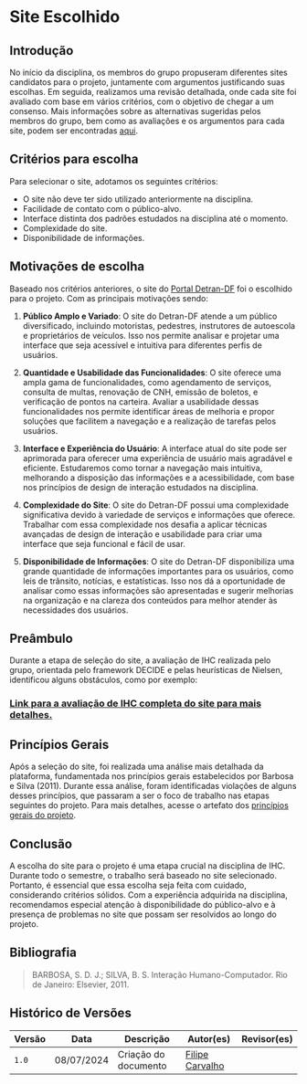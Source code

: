 # Site Escolhido

## Introdução

No início da disciplina, os membros do grupo propuseram diferentes sites candidatos para o projeto, juntamente com argumentos justificando suas escolhas. Em seguida, realizamos uma revisão detalhada, onde cada site foi avaliado com base em vários critérios, com o objetivo de chegar a um consenso. Mais informações sobre as alternativas sugeridas pelos membros do grupo, bem como as avaliações e os argumentos para cada site, podem ser encontradas [aqui](../../planejamento/sites-avaliados).

## Critérios para escolha

Para selecionar o site, adotamos os seguintes critérios:

* O site não deve ter sido utilizado anteriormente na disciplina.
* Facilidade de contato com o público-alvo.
* Interface distinta dos padrões estudados na disciplina até o momento.
* Complexidade do site.
* Disponibilidade de informações.

## Motivações de escolha

Baseado nos critérios anteriores, o site do [Portal Detran-DF](https://portal.detran.df.gov.br/) foi o escolhido para o projeto. Com as principais motivações sendo:

1. **Público Amplo e Variado**:
   O site do Detran-DF atende a um público diversificado, incluindo motoristas, pedestres, instrutores de autoescola e proprietários de veículos. Isso nos permite analisar e projetar uma interface que seja acessível e intuitiva para diferentes perfis de usuários.

2. **Quantidade e Usabilidade das Funcionalidades**:
   O site oferece uma ampla gama de funcionalidades, como agendamento de serviços, consulta de multas, renovação de CNH, emissão de boletos, e verificação de pontos na carteira. Avaliar a usabilidade dessas funcionalidades nos permite identificar áreas de melhoria e propor soluções que facilitem a navegação e a realização de tarefas pelos usuários.

3. **Interface e Experiência do Usuário**:
   A interface atual do site pode ser aprimorada para oferecer uma experiência de usuário mais agradável e eficiente. Estudaremos como tornar a navegação mais intuitiva, melhorando a disposição das informações e a acessibilidade, com base nos princípios de design de interação estudados na disciplina.

4. **Complexidade do Site**:
   O site do Detran-DF possui uma complexidade significativa devido à variedade de serviços e informações que oferece. Trabalhar com essa complexidade nos desafia a aplicar técnicas avançadas de design de interação e usabilidade para criar uma interface que seja funcional e fácil de usar.

5. **Disponibilidade de Informações**:
   O site do Detran-DF disponibiliza uma grande quantidade de informações importantes para os usuários, como leis de trânsito, notícias, e estatísticas. Isso nos dá a oportunidade de analisar como essas informações são apresentadas e sugerir melhorias na organização e na clareza dos conteúdos para melhor atender às necessidades dos usuários.


## Preâmbulo

Durante a etapa de seleção do site, a avaliação de IHC realizada pelo grupo, orientada pelo framework DECIDE e pelas heurísticas de Nielsen, identificou alguns obstáculos, como por exemplo:



###  [Link para a avaliação de IHC completa do site para mais detalhes.](../../planejamento/avaliacoes/AvaliacaoDETRANDF.pdf)

## Princípios Gerais

Após a seleção do site, foi realizada uma análise mais detalhada da plataforma, fundamentada nos princípios gerais estabelecidos por Barbosa e Silva (2011). Durante essa análise, foram identificadas violações de alguns desses princípios, que passaram a ser o foco de trabalho nas etapas seguintes do projeto. Para mais detalhes, acesse o artefato dos [princípios gerais do projeto](https://interacao-humano-computador.github.io/2024.1-DETRANDF/analise-requisitos/pgerais/).

## Conclusão
A escolha do site para o projeto é uma etapa crucial na disciplina de IHC. Durante todo o semestre, o trabalho será baseado no site selecionado. Portanto, é essencial que essa escolha seja feita com cuidado, considerando critérios sólidos. Com a experiência adquirida na disciplina, recomendamos especial atenção à disponibilidade do público-alvo e à presença de problemas no site que possam ser resolvidos ao longo do projeto.

## Bibliografia

> BARBOSA, S. D. J.; SILVA, B. S. Interação Humano-Computador. Rio de Janeiro: Elsevier, 2011.
## Histórico de Versões

Versão  |   Data   | Descrição | Autor(es) | Revisor(es)
--------- | ------ | ------ | ---------- | ----------
 `1.0` | 08/07/2024 | Criação do documento | [Filipe Carvalho](https://github.com/filipe-002)|  |